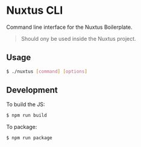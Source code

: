 # Nuxtus CLI

Command line interface for the Nuxtus Boilerplate.

> Should ony be used inside the Nuxtus project.

## Usage

```bash
$ ./nuxtus [command] [options]
```

## Development

To build the JS:

```bash
$ npm run build
```

To package:

```bash
$ npm run package
```